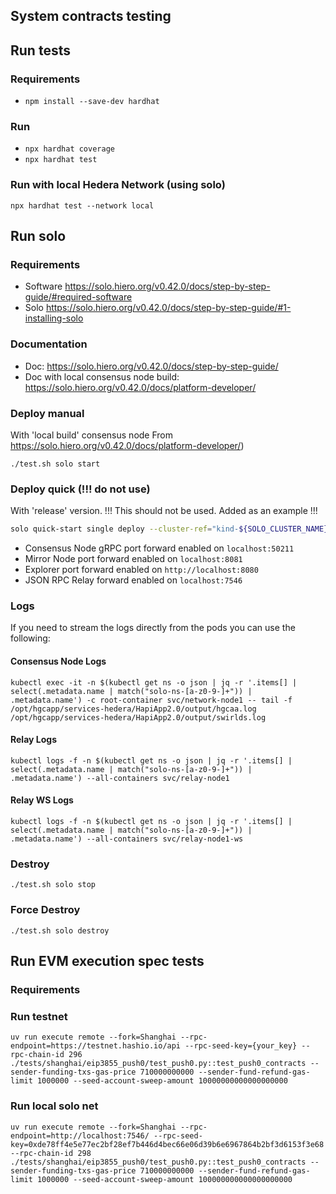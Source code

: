 ## System contracts testing

## Run tests

### Requirements
- `npm install --save-dev hardhat`

### Run
- `npx hardhat coverage`
- `npx hardhat test`

### Run with local Hedera Network (using solo)
`npx hardhat test --network local`

## Run solo

### Requirements
- Software https://solo.hiero.org/v0.42.0/docs/step-by-step-guide/#required-software
- Solo https://solo.hiero.org/v0.42.0/docs/step-by-step-guide/#1-installing-solo

### Documentation
- Doc: https://solo.hiero.org/v0.42.0/docs/step-by-step-guide/
- Doc with local consensus node build: https://solo.hiero.org/v0.42.0/docs/platform-developer/

### Deploy manual 
With 'local build' consensus node From https://solo.hiero.org/v0.42.0/docs/platform-developer/)

`./test.sh solo start`

### Deploy quick (!!! do not use)
With 'release' version. !!! This should not be used. Added as an example !!!

```bash
solo quick-start single deploy --cluster-ref="kind-${SOLO_CLUSTER_NAME}" --cluster-setup-namespace="${SOLO_CLUSTER_SETUP_NAMESPACE}" --deployment="${SOLO_DEPLOYMENT}" --namespace="${SOLO_NAMESPACE}"
```
- Consensus Node gRPC port forward enabled on `localhost:50211`
- Mirror Node port forward enabled on `localhost:8081`
- Explorer port forward enabled on `http://localhost:8080`
- JSON RPC Relay forward enabled on `localhost:7546`

### Logs
If you need to stream the logs directly from the pods you can use the following:
#### Consensus Node Logs
```
kubectl exec -it -n $(kubectl get ns -o json | jq -r '.items[] | select(.metadata.name | match("solo-ns-[a-z0-9-]+")) | .metadata.name') -c root-container svc/network-node1 -- tail -f /opt/hgcapp/services-hedera/HapiApp2.0/output/hgcaa.log /opt/hgcapp/services-hedera/HapiApp2.0/output/swirlds.log
```

#### Relay Logs
```
kubectl logs -f -n $(kubectl get ns -o json | jq -r '.items[] | select(.metadata.name | match("solo-ns-[a-z0-9-]+")) | .metadata.name') --all-containers svc/relay-node1
```

#### Relay WS Logs
```
kubectl logs -f -n $(kubectl get ns -o json | jq -r '.items[] | select(.metadata.name | match("solo-ns-[a-z0-9-]+")) | .metadata.name') --all-containers svc/relay-node1-ws
```
### Destroy
`./test.sh solo stop`

### Force Destroy
`./test.sh solo destroy`

## Run EVM execution spec tests

### Requirements

### Run testnet
```
uv run execute remote --fork=Shanghai --rpc-endpoint=https://testnet.hashio.io/api --rpc-seed-key={your_key} --rpc-chain-id 296 ./tests/shanghai/eip3855_push0/test_push0.py::test_push0_contracts --sender-funding-txs-gas-price 710000000000 --sender-fund-refund-gas-limit 1000000 --seed-account-sweep-amount 10000000000000000000
```

### Run local solo net
```
uv run execute remote --fork=Shanghai --rpc-endpoint=http://localhost:7546/ --rpc-seed-key=0xde78ff4e5e77ec2bf28ef7b446d4bec66e06d39b6e6967864b2bf3d6153f3e68 --rpc-chain-id 298 ./tests/shanghai/eip3855_push0/test_push0.py::test_push0_contracts --sender-funding-txs-gas-price 710000000000 --sender-fund-refund-gas-limit 1000000 --seed-account-sweep-amount 100000000000000000000
```